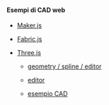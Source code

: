 #### Esempi di CAD web

- <a href="https://maker.js.org/" target="_blank">Maker.js</a>

- <a href="http://fabricjs.com/" target="_blank">Fabric.js</a>

- <a href="https://threejs.org/" target="_blank">Three.js</a>

    - <a href="https://threejs.org/examples/?q=spline#webgl_geometry_spline_editor"  target="_blank">geometry / spline / editor</a>

    - <a href="https://threejs.org/editor/"  target="_blank">editor</a>

    - <a href="https://www.youtube.com/watch?v=e21tqZebl60"  target="_blank">esempio CAD</a>
